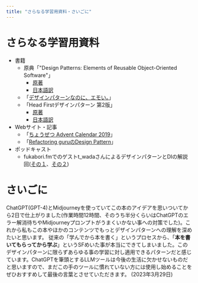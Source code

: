 ```yaml
---
title: "さらなる学習用資料・さいごに"
---
```


# さらなる学習用資料
- 書籍
  - 原典「"Design Patterns: Elements of Reusable Object-Oriented Software"」
    - [原著](https://learning.oreilly.com/library/view/design-patterns-elements/0201633612/) 
    - [日本語訳](https://www.amazon.co.jp/%E3%82%AA%E3%83%96%E3%82%B8%E3%82%A7%E3%82%AF%E3%83%88%E6%8C%87%E5%90%91%E3%81%AB%E3%81%8A%E3%81%91%E3%82%8B%E5%86%8D%E5%88%A9%E7%94%A8%E3%81%AE%E3%81%9F%E3%82%81%E3%81%AE%E3%83%87%E3%82%B6%E3%82%A4%E3%83%B3%E3%83%91%E3%82%BF%E3%83%BC%E3%83%B3-%E3%82%A8%E3%83%AA%E3%83%83%E3%82%AF-%E3%82%AC%E3%83%B3%E3%83%9E/dp/4797311126)
  - 「[デザインパターンなのに、エモい。](https://booth.pm/ja/items/1044161)」
  - 「Head Firstデザインパターン 第2版」
    - [原著](https://learning.oreilly.com/library/view/head-first-design/9781492077992/)
    - [日本語訳](https://www.oreilly.co.jp/books/9784873119762/)
- Webサイト・記事
  - 「[ちょうぜつ Advent Calendar 2019](https://qiita.com/advent-calendar/2019/memory-chan)」
  - 「[Refactoring guruのDesign Pattern](https://refactoring.guru/design-patterns)」
- ポッドキャスト
  - fukabori.fmでのゲストt_wadaさんによるデザインパターンとDIの解説回([その１](https://fukabori.fm/episode/48)、[その２](https://fukabori.fm/episode/49))

# さいごに
ChatGPT(GPT-4)とMidjourneyを使っていてこの本のアイデアを思いついてから2日で仕上がりました(作業時間12時間、そのうち半分くらいはChatGPTのエラー解消待ちやMidjourneyプロンプトがうまくいかない事への対策でした)。これから私もこの本やほかのコンテンツでもっとデザインパターンへの理解を深めたいと思います。
従来の「学んでから本を書く」というプロセスから、「**本を書いてもらってから学ぶ**」というSFめいた事が本当にできてしまいました。このデザインパターンに限らずあらゆる事の学習に対し適用できるパターンだと感じています。ChatGPTを筆頭とするLLMツールは今後の生活に欠かせないものだと思いますので、まだこの手のツールに慣れていない方には使用し始めることをぜひおすすめして最後の言葉とさせていただきます。
(2023年3月29日)